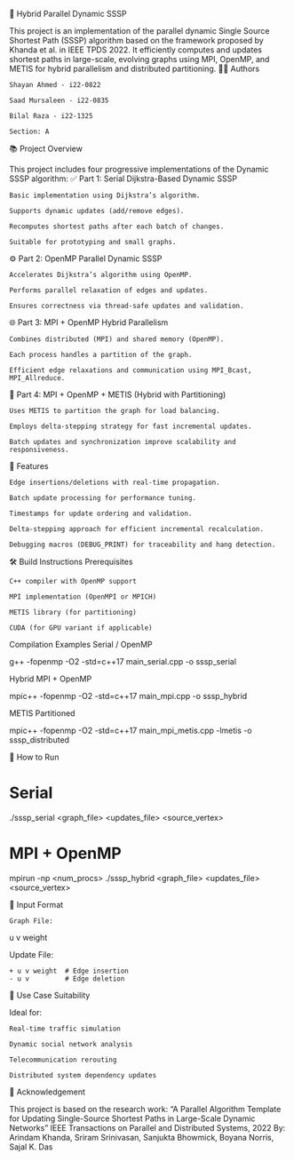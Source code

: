 🔄 Hybrid Parallel Dynamic SSSP

This project is an implementation of the parallel dynamic Single Source Shortest Path (SSSP) algorithm based on the framework proposed by Khanda et al. in IEEE TPDS 2022. It efficiently computes and updates shortest paths in large-scale, evolving graphs using MPI, OpenMP, and METIS for hybrid parallelism and distributed partitioning.
👨‍💻 Authors

    Shayan Ahmed - i22-0822

    Saad Mursaleen - i22-0835

    Bilal Raza - i22-1325

    Section: A

📚 Project Overview

This project includes four progressive implementations of the Dynamic SSSP algorithm:
✅ Part 1: Serial Dijkstra-Based Dynamic SSSP

    Basic implementation using Dijkstra’s algorithm.

    Supports dynamic updates (add/remove edges).

    Recomputes shortest paths after each batch of changes.

    Suitable for prototyping and small graphs.

⚙️ Part 2: OpenMP Parallel Dynamic SSSP

    Accelerates Dijkstra’s algorithm using OpenMP.

    Performs parallel relaxation of edges and updates.

    Ensures correctness via thread-safe updates and validation.

🌐 Part 3: MPI + OpenMP Hybrid Parallelism

    Combines distributed (MPI) and shared memory (OpenMP).

    Each process handles a partition of the graph.

    Efficient edge relaxations and communication using MPI_Bcast, MPI_Allreduce.

🧩 Part 4: MPI + OpenMP + METIS (Hybrid with Partitioning)

    Uses METIS to partition the graph for load balancing.

    Employs delta-stepping strategy for fast incremental updates.

    Batch updates and synchronization improve scalability and responsiveness.

🚀 Features

    Edge insertions/deletions with real-time propagation.

    Batch update processing for performance tuning.

    Timestamps for update ordering and validation.

    Delta-stepping approach for efficient incremental recalculation.

    Debugging macros (DEBUG_PRINT) for traceability and hang detection.

🛠️ Build Instructions
Prerequisites

    C++ compiler with OpenMP support

    MPI implementation (OpenMPI or MPICH)

    METIS library (for partitioning)

    CUDA (for GPU variant if applicable)

Compilation Examples
Serial / OpenMP

g++ -fopenmp -O2 -std=c++17 main_serial.cpp -o sssp_serial

Hybrid MPI + OpenMP

mpic++ -fopenmp -O2 -std=c++17 main_mpi.cpp -o sssp_hybrid

METIS Partitioned

mpic++ -fopenmp -O2 -std=c++17 main_mpi_metis.cpp -lmetis -o sssp_distributed

🧪 How to Run

# Serial
./sssp_serial <graph_file> <updates_file> <source_vertex>

# MPI + OpenMP
mpirun -np <num_procs> ./sssp_hybrid <graph_file> <updates_file> <source_vertex>

📁 Input Format

    Graph File:

u v weight

Update File:

    + u v weight  # Edge insertion
    - u v         # Edge deletion

🧠 Use Case Suitability

Ideal for:

    Real-time traffic simulation

    Dynamic social network analysis

    Telecommunication rerouting

    Distributed system dependency updates

📌 Acknowledgement

This project is based on the research work:
“A Parallel Algorithm Template for Updating Single-Source Shortest Paths in Large-Scale Dynamic Networks”
IEEE Transactions on Parallel and Distributed Systems, 2022
By: Arindam Khanda, Sriram Srinivasan, Sanjukta Bhowmick, Boyana Norris, Sajal K. Das
